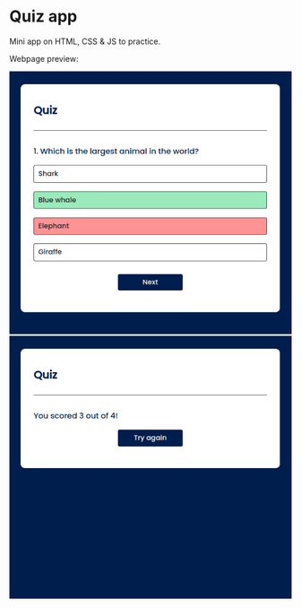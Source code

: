 # Quiz app

Mini app on HTML, CSS & JS to practice.

Webpage preview:

![image](https://github.com/dmitry1210/Quiz-app/blob/main/img/quiz-app_screenshot_1.png)
![image](https://github.com/dmitry1210/Quiz-app/blob/main/img/quiz-app_screenshot_2.png)
